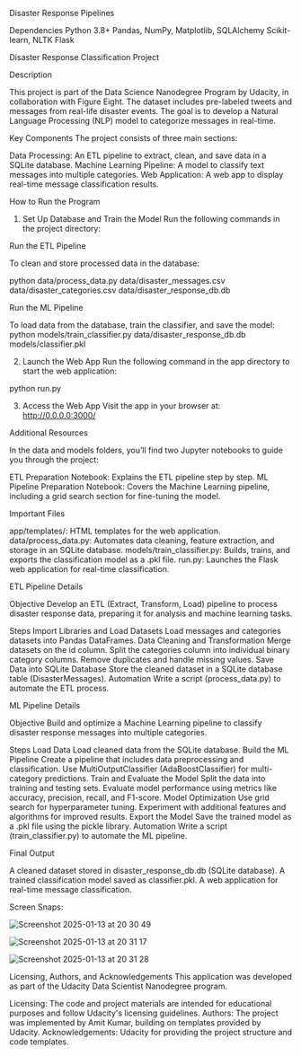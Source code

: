 Disaster Response Pipelines 


Dependencies
Python 3.8+
Pandas, NumPy, Matplotlib, SQLAlchemy
Scikit-learn, NLTK
Flask


Disaster Response Classification Project

Description

This project is part of the Data Science Nanodegree Program by Udacity, in collaboration with Figure Eight. The dataset includes pre-labeled tweets and messages from real-life disaster events. The goal is to develop a Natural Language Processing (NLP) model to categorize messages in real-time.

Key Components
The project consists of three main sections:

Data Processing: An ETL pipeline to extract, clean, and save data in a SQLite database.
Machine Learning Pipeline: A model to classify text messages into multiple categories.
Web Application: A web app to display real-time message classification results.

How to Run the Program

1. Set Up Database and Train the Model
Run the following commands in the project directory:

Run the ETL Pipeline

To clean and store processed data in the database:

python data/process_data.py data/disaster_messages.csv data/disaster_categories.csv data/disaster_response_db.db

Run the ML Pipeline

To load data from the database, train the classifier, and save the model:
python models/train_classifier.py data/disaster_response_db.db models/classifier.pkl

2. Launch the Web App
Run the following command in the app directory to start the web application:

python run.py

3. Access the Web App
Visit the app in your browser at:
http://0.0.0.0:3000/

Additional Resources

In the data and models folders, you’ll find two Jupyter notebooks to guide you through the project:

ETL Preparation Notebook: Explains the ETL pipeline step by step.
ML Pipeline Preparation Notebook: Covers the Machine Learning pipeline, including a grid search section for fine-tuning the model.

Important Files

app/templates/: HTML templates for the web application.
data/process_data.py: Automates data cleaning, feature extraction, and storage in an SQLite database.
models/train_classifier.py: Builds, trains, and exports the classification model as a .pkl file.
run.py: Launches the Flask web application for real-time classification.

ETL Pipeline Details

Objective
Develop an ETL (Extract, Transform, Load) pipeline to process disaster response data, preparing it for analysis and machine learning tasks.

Steps
Import Libraries and Load Datasets
Load messages and categories datasets into Pandas DataFrames.
Data Cleaning and Transformation
Merge datasets on the id column.
Split the categories column into individual binary category columns.
Remove duplicates and handle missing values.
Save Data into SQLite Database
Store the cleaned dataset in a SQLite database table (DisasterMessages).
Automation
Write a script (process_data.py) to automate the ETL process.

ML Pipeline Details

Objective
Build and optimize a Machine Learning pipeline to classify disaster response messages into multiple categories.

Steps
Load Data
Load cleaned data from the SQLite database.
Build the ML Pipeline
Create a pipeline that includes data preprocessing and classification.
Use MultiOutputClassifier (AdaBoostClassifier) for multi-category predictions.
Train and Evaluate the Model
Split the data into training and testing sets.
Evaluate model performance using metrics like accuracy, precision, recall, and F1-score.
Model Optimization
Use grid search for hyperparameter tuning.
Experiment with additional features and algorithms for improved results.
Export the Model
Save the trained model as a .pkl file using the pickle library.
Automation
Write a script (train_classifier.py) to automate the ML pipeline.

Final Output

A cleaned dataset stored in disaster_response_db.db (SQLite database).
A trained classification model saved as classifier.pkl.
A web application for real-time message classification.

Screen Snaps:

![Screenshot 2025-01-13 at 20 30 49](https://github.com/user-attachments/assets/5467aae4-19a7-49e8-b808-af721e1bdd5b)

![Screenshot 2025-01-13 at 20 31 17](https://github.com/user-attachments/assets/481a7f30-91fc-4394-a3bf-604034845caa)

![Screenshot 2025-01-13 at 20 31 28](https://github.com/user-attachments/assets/40ed3eb9-2441-47e7-8916-26d3f1dff61d)



Licensing, Authors, and Acknowledgements
This application was developed as part of the Udacity Data Scientist Nanodegree program.

Licensing: The code and project materials are intended for educational purposes and follow Udacity's licensing guidelines.
Authors: The project was implemented by Amit Kumar, building on templates provided by Udacity.
Acknowledgements:
Udacity for providing the project structure and code templates.




